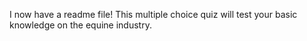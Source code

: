 I now have a readme file! This multiple choice quiz will test your basic knowledge on the equine industry.